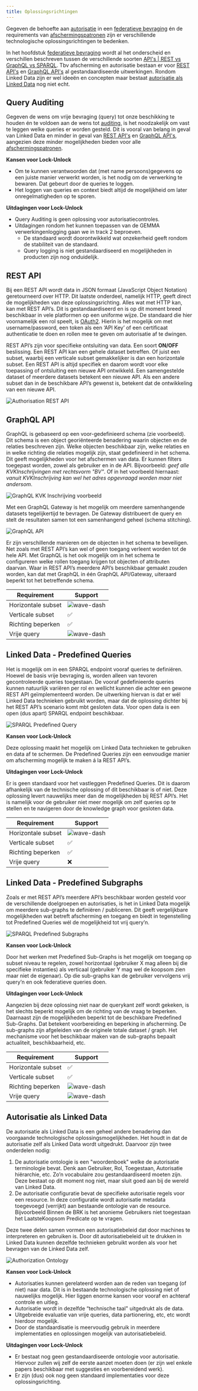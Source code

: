 ```yaml
---
title: Oplossingsrichtingen
---
```

Gegeven de behoefte aan [autorisatie](./autorisatie.md) in een [federatieve bevraging](../index.md) én de
requirements van [afschermingspatronen](./afschermingspatronen.md) zijn er verschillende
technologische oplossingsrichtingen te bedenken.

In het hoofdstuk [federatieve bevraging](../index.md) wordt al het onderscheid en verschillen beschreven
tussen de verschillende soorten [API's | REST vs GraphQL vs
SPARQL](../federatieve-bevraging/apis.md). Tbv afscherming en autorisatie bestaan er voor [REST
API's](#rest-api) en [GraphQL API's](#graphql-api) al gestandaardiseerde uitwerkingen. Rondom Linked
Data zijn er wel ideeën en concepten maar bestaat [autorisatie als Linked
Data](#autorisatie-als-linked-data) nog niet echt.

## Query Auditing

Gegeven de wens om vrije bevraging (query) tot onze beschikking te houden én te voldoen aan de wens
tot [auditing](./autorisatie.md#auditing), is het noodzakelijk om vast te leggen welke queries er
worden gesteld. Dit is vooral van belang in geval van Linked Data en minder in geval van [REST
API's](#rest-api) en [GraphQL API's](#graphql-api), aangezien deze minder mogelijkheden bieden voor
alle [afschermingspatronen](./afschermingspatronen.md).

**Kansen voor Lock-Unlock**

- Om te kunnen verantwoorden dat (met name persoons)gegevens op een juiste manier verwerkt worden,
  is het nodig om de verwerking te bewaren. Dat gebeurt door de queries te loggen.
- Het loggen van queries en context biedt altijd de mogelijkheid om later onregelmatigheden op te
  sporen.

**Uitdagingen voor Lock-Unlock**

- Query Auditing is geen oplossing voor autorisatiecontroles.
- Uitdagingen rondom het kunnen toepassen van de GEMMA verwerkingenlogging gaan we in track 2
  beproeven.
    - De standaard wordt doorontwikkeld wat onzekerheid geeft rondom de stabiliteit van de
      standaard.
    - Query logging is niet gestandaardiseerd en mogelijkheden in producten zijn nog onduidelijk.

## REST API

Bij een REST API wordt data in JSON formaat (JavaScript Object Notation) geretourneerd over HTTP.
Dit laatste onderdeel, namelijk HTTP, geeft direct de mogelijkheden van deze oplossingsrichting.
Alles wat met HTTP kan, kan met REST API’s. Dit is gestandaardiseerd en is op dit moment breed
beschikbaar in vele platformen op een uniforme wijze. De standaard die hier voornamelijk een rol
speelt, is <a href="https://oauth.net/2/" target="_blank">OAuth2</a>. Hierin is het mogelijk om met
username/password, een token als een ‘API Key’ of een certificaat authenticatie te doen en rollen
mee te geven om autorisatie af te dwingen.

REST API’s zijn voor specifieke ontsluiting van data. Een soort **ON/OFF** beslissing. Een REST API
kan een gehele dataset betreffen. Of juist een subset, waarbij een verticale subset gemakkelijker is
dan een horizontale subset. Een REST API is altijd specifiek en daarom wordt voor elke toepassing of
ontsluiting een nieuwe API ontwikkeld. Een samengestelde dataset of meerdere datasets betekent een
nieuwe API. Als een andere subset dan in de beschikbare API’s gewenst is, betekent dat de
ontwikkeling van een nieuwe API.

![Authorisation REST API](images/authorisation-rest-api.png)

## GraphQL API

GraphQL is gebaseerd op een voor-gedefinieerd schema (zie voorbeeld). Dit schema is een object georiënteerde benadering waarin objecten en de relaties beschreven zijn. Welke objecten beschikbaar zijn, welke relaties en in welke richting die relaties mogelijk zijn, staat gedefinieerd in het schema. Dit geeft mogelijkheden voor het afschermen van data. Er kunnen filters toegepast worden, zowel als gebruiker en in de API. Bijvoorbeeld: _geef alle KVKInschrijvingen met rechtsvorm "BV"_. Of in het voorbeeld hiernaast: _vanuit KVKInschrijving kan wel het adres opgevraagd worden maar niet andersom_.

![GraphQL KVK Inschrijving voorbeeld](images/graphql-kvk-inschrijving-voorbeeld.png)

Met een GraphQL Gateway is het mogelijk om meerdere samenhangende datasets tegelijkertijd te bevragen. De Gateway distribueert de query en stelt de resultaten samen tot een samenhangend geheel (schema stitching).

![GraphQL API](images/graphql-api.png)

Er zijn verschillende manieren om de objecten in het schema te beveiligen. Net zoals met REST API’s kan wel of geen toegang verleent worden tot de hele API. Met GraphQL is het ook mogelijk om in het schema te configureren welke rollen toegang krijgen tot objecten of attributen daarvan. Waar in REST API’s meerdere API’s beschikbaar gemaakt zouden worden, kan dat met GraphQL in één GraphQL API/Gateway, uiteraard beperkt tot het betreffende schema.

| Requirement        | Support                            |
| ------------------ | ---------------------------------- |
| Horizontale subset | ![wave-dash](images/wave-dash.png) |
| Verticale subset   | ✅                                  |
| Richting beperken  | ✅                                  |
| Vrije query        | ![wave-dash](images/wave-dash.png) |

## Linked Data - Predefined Queries

Het is mogelijk om in een SPARQL endpoint vooraf queries te definiëren. Hoewel de basis vrije
bevraging is, worden alleen van tevoren gecontroleerde queries toegestaan. De vooraf gedefinieerde
queries kunnen natuurlijk variëren per rol en wellicht kunnen die achter een gewone REST API
geïmplementeerd worden. De uitwerking hiervan is dat er wél Linked Data technieken gebruikt worden,
maar dat de oplossing dichter bij het REST API’s scenario komt mbt gesloten data. Voor open data is
een open (dus apart) SPARQL endpoint beschikbaar.

![SPARQL Predefined Query](images/sparql-predefined-query.png)

**Kansen voor Lock-Unlock**

Deze oplossing maakt het mogelijk om Linked Data technieken te gebruiken en data af te schermen. De
Predefined Queries zijn een eenvoudige manier om afscherming mogelijk te maken á la REST API’s.

**Uitdagingen voor Lock-Unlock**

Er is geen standaard voor het vastleggen Predefined Queries. Dit is daarom afhankelijk van de technische oplossing of dit beschikbaar is of niet. Deze oplossing levert nauwelijks meer dan de mogelijkheden bij REST API’s. Het is namelijk voor de gebruiker niet meer mogelijk om zelf queries op te stellen en te navigeren door de knowledge graph voor gesloten data.

| Requirement        | Support                            |
| ------------------ | ---------------------------------- |
| Horizontale subset | ![wave-dash](images/wave-dash.png) |
| Verticale subset   | ✅                                  |
| Richting beperken  | ✅                                  |
| Vrije query        | ❌                                  |

## Linked Data - Predefined Subgraphs

Zoals er met REST API’s meerdere API’s beschikbaar worden gesteld voor de verschillende doelgroepen
en autorisaties, is het in Linked Data mogelijk om meerdere sub-graphs te definiëren / publiceren.
Dit geeft vergelijkbare mogelijkheden wat betreft afscherming en toegang en biedt in tegenstelling
tot Predefined Queries wél de mogelijkheid tot vrij query’n.

![SPARQL Predefined Subgraphs](images/sparql-predefined-subgraphs.png)

**Kansen voor Lock-Unlock**

Door het werken met Predefined Sub-Graphs is het mogelijk om toegang op subset niveau te regelen,
zowel horizontaal (gebruiker X mag alleen bij die specifieke instanties) als verticaal (gebruiker Y
mag wel de koopsom zien maar niet de eigenaar). Op die sub-graphs kan de gebruiker vervolgens vrij
query’n en ook federatieve queries doen.

**Uitdagingen voor Lock-Unlock**

Aangezien bij deze oplossing niet naar de querykant zelf wordt gekeken, is het slechts beperkt
mogelijk om de richting van de vraag te beperken. Daarnaast zijn de mogelijkheden beperkt tot de
beschikbare Predefined Sub-Graphs. Dat betekent voorbereiding en beperking in afscherming. De
sub-graphs zijn afgeleiden van de originele totale dataset / graph. Het mechanisme voor het
beschikbaar maken van de sub-graphs bepaalt actualiteit, beschikbaarheid, etc.

| Requirement        | Support                            |
| ------------------ | ---------------------------------- |
| Horizontale subset | ✅                                  |
| Verticale subset   | ✅                                  |
| Richting beperken  | ![wave-dash](images/wave-dash.png) |
| Vrije query        | ![wave-dash](images/wave-dash.png) |


## Autorisatie als Linked Data

De autorisatie als Linked Data is een geheel andere benadering dan voorgaande technologische
oplossingsmogelijkheden. Het houdt in dat de autorisatie zelf als Linked Data wordt uitgedrukt.
Daarvoor zijn twee onderdelen nodig:

1. De autorisatie ontologie is een "woordenboek" welke de autorisatie terminologie bevat. Denk aan
   Gebruiker, Rol, Toegestaan, Autorisatie hiërarchie, etc. Zo’n vocabulaire zou gestandaardiseerd
   moeten zijn. Deze bestaat op dit moment nog niet, maar sluit goed aan bij de wereld van Linked
   Data.
1. De autorisatie configuratie bevat de specifieke autorisatie regels voor een resource. In deze
   configuratie wordt autorisatie metadata toegevoegd (verrijkt) aan bestaande ontologie van de
   resource. Bijvoorbeeld Binnen de BRK is het anonieme Gebruikers niet toegestaan het
   LaatsteKoopsom Predicate op te vragen.

Deze twee delen samen vormen een autorisatiebeleid dat door machines te interpreteren en gebruiken
is. Door dit autorisatiebeleid uit te drukken in Linked Data kunnen dezelfde technieken gebruikt
worden als voor het bevragen van de Linked Data zelf.

![Authorization Ontology](../autorisatie-als-linkeddata/images/concept.png)

**Kansen voor Lock-Unlock**

- Autorisaties kunnen gerelateerd worden aan de reden van toegang (of niet) naar data. Dit is in
  bestaande technologische oplossing niet of nauwelijks mogelijk. Hier liggen enorme kansen voor
  vooraf en achteraf controle en uitleg.
- Autorisatie wordt in dezelfde “technische taal" uitgedrukt als de data.
- Uitgebreide evaluatie van vrije queries, data partionering, etc, etc wordt hierdoor mogelijk.
- Door de standaardisatie is meervoudig gebruik in meerdere implementaties en oplossingen mogelijk
  van autorisatiebeleid.

**Uitdagingen voor Lock-Unlock**

- Er bestaat nog geen gestandaardiseerde ontologie voor autorisatie. Hiervoor zullen wij zelf de
  eerste aanzet moeten doen (er zijn wel enkele papers beschikbaar met suggesties en voorbereidend
  werk).
- Er zijn (dus) ook nog geen standaard implementaties voor deze oplossingsrichting.
